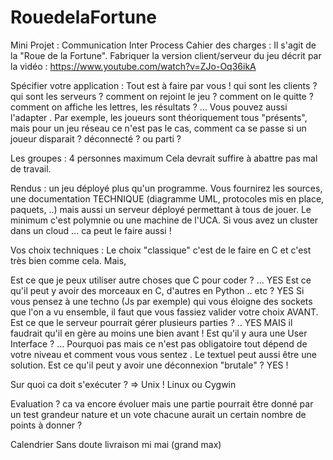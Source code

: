 # RouedelaFortune

Mini Projet  : Communication Inter Process
Cahier des charges : Il s'agit de la "Roue de la Fortune".
Fabriquer la version client/serveur du jeu décrit par la vidéo : https://www.youtube.com/watch?v=ZJo-Oq36ikA

Spécifier votre application :
Tout est à faire par vous !
qui sont les clients ?
qui sont les serveurs ?
comment on rejoint le jeu  ? 
comment on le quitte ?
comment on affiche les lettres, les résultats ? ...
Vous pouvez aussi l'adapter . Par exemple, les joueurs sont théoriquement tous "présents",
mais pour un jeu réseau ce n'est pas le cas, comment ca se passe si un joueur disparait ?
déconnecté ? ou parti ?

 Les groupes : 4 personnes maximum
Cela devrait suffire à abattre pas mal de travail.



  Rendus : un jeu déployé plus qu'un programme.
Vous fournirez les sources, une documentation TECHNIQUE (diagramme UML, protocoles mis en place, paquets, ..) mais aussi un serveur déployé permettant à tous de jouer. Le minimum c'est polymnie ou une machine de l'UCA. Si vous avez un cluster dans un cloud ... ca peut le faire aussi !

Vos choix techniques :
Le choix "classique" c'est de le faire en C et c'est très bien comme cela. Mais,

Est ce que je peux utiliser autre choses que C pour coder ? ... YES
Est ce qu'il peut y avoir des morceaux en C, d'autres en Python .. etc ?  YES
Si vous pensez à une techno (Js par exemple) qui vous éloigne des sockets que l'on a vu ensemble, il faut que vous fassiez valider votre choix AVANT.
Est ce que le serveur pourrait gérer plusieurs parties ? .. YES MAIS il faudrait qu'il en gère au moins une bien  avant !
Est qu'il y aura une User Interface ? ... Pourquoi pas mais ce n'est pas obligatoire tout dépend de votre niveau et comment vous vous sentez . Le textuel peut aussi être une solution.
Est ce qu'il peut y avoir une déconnexion "brutale" ? YES !

Sur quoi ca doit s'exécuter ?  =>  Unix !  Linux ou Cygwin

Evaluation ?
ca va encore évoluer mais une partie pourrait être donné par un test grandeur nature et un vote
chacune aurait un certain nombre de points à donner ?

Calendrier
Sans doute livraison mi mai (grand max)
